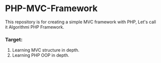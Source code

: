 # PHP-MVC-Framework
This repository is for creating a simple MVC framework with PHP, Let's call it Algorithmi PHP Framework.

### Target:
1. Learning MVC structure in depth.
2. Learning PHP OOP in depth.
